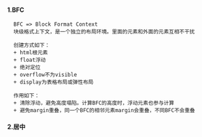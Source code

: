 <!--
 * @Author: your name
 * @Date: 2021-03-11 00:08:32
 * @LastEditTime: 2021-03-14 10:37:23
 * @LastEditors: Please set LastEditors
 * @Description: In User Settings Edit
 * @FilePath: /Front-End-Notebook/css.md
-->
#### 1.BFC
```
  BFC => Block Format Context
  块级格式上下文，是一个独立的布局环境。里面的元素和外面的元素互相不干扰
  
  创建方式如下：
  + html根元素
  + float浮动
  + 绝对定位
  + overflow不为visible
  + display为表格布局或弹性布局

  作用如下：
  + 清除浮动，避免高度塌陷。计算BFC的高度时，浮动元素也参与计算
  + 避免margin重叠，同一个BFC的相邻元素margin会重叠，不同BFC不会重叠

```

#### 2.居中